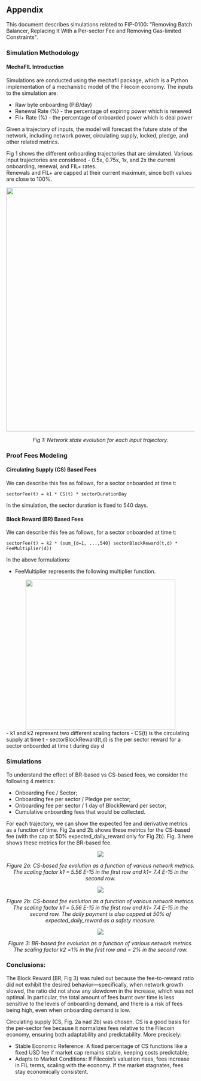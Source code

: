 ## Appendix 

This document describes simulations related to FIP-0100: "Removing Batch Balancer, Replacing It With a Per-sector Fee and Removing Gas-limited Constraints".

### Simulation Methodology

#### MechaFIL Introduction
Simulations are conducted using the mechafil package, which is a Python implementation of a mechanistic model of the Filecoin economy.  The inputs to the simulation are:
- Raw byte onboarding (PiB/day)
- Renewal Rate (%) - the percentage of expiring power which is renewed
- Fil+ Rate (%) - the percentage of onboarded power which is deal power

Given a trajectory of inputs, the model will forecast the future state of the network, including network power, circulating supply, locked, pledge, and other related metrics.

Fig 1 shows the different onboarding trajectories that are simulated. Various input trajectories are considered - 0.5x, 0.75x, 1x, and 2x the current onboarding, renewal, and FIL+ rates.  
Renewals and FIL+ are capped at their current maximum, since both values are close to 100%. 
<div align="center"">
  <img src="https://github.com/user-attachments/assets/e4ac2327-e1bf-4512-8f7c-cee45a45218b" width="650">
  <p><em>Fig 1: Network state evolution for each input trajectory. 
</em></p>
</div>

### Proof Fees Modeling

#### Circulating Supply (CS) Based Fees
We can describe this fee as follows, for a sector onboarded at time t:

`sectorFee(t) = k1 * CS(t) * sectorDurationDay`

In the simulation, the sector duration is fixed to 540 days.

#### Block Reward (BR) Based Fees
We can describe this fee as follows, for a sector onboarded at time t:

`sectorFee(t) = k2 * (sum_{d=1, ...,540} sectorBlockReward(t,d) * FeeMultiplier(d)) `

In the above formulations: 
- FeeMultiplier represents the following multiplier function. 
<div align="center">
    <img src="https://github.com/user-attachments/assets/3fa1e42d-152b-4654-a20b-caaf7e73840f" width="400">
</div>
- k1 and  k2  represent two different scaling factors
- CS(t) is the circulating supply at time t 
- sectorBlockReward(t,d) is the per sector reward for a sector onboarded at time t during day d

### Simulations

To understand the effect of BR-based vs CS-based fees, we consider the following 4 metrics:
- Onboarding Fee / Sector;
- Onboarding fee per sector / Pledge per sector;
- Onboarding fee per sector / 1 day of BlockReward per sector;
- Cumulative onboarding fees that would be collected.

For each trajectory, we can show the expected fee and derivative metrics as a function of time. 
Fig 2a and 2b shows these metrics for the CS-based fee (with the cap at 50% expected_daily_reward only for Fig 2b). Fig. 3 here shows these metrics for the BR-based fee. 

<div align="center">
    <img src="https://github.com/user-attachments/assets/d74760eb-e5d9-431a-9dc5-5f29c0edcbd6">
    <p><em>Figure 2a: CS-based fee evolution as a function of various network metrics. The scaling factor k1 = 5.56 E-15 in the first row and k1= 7.4 E-15 in the second row.
</em></p>
</div>

<div align="center">
    <img src="https://github.com/user-attachments/assets/d69e6789-0423-4c51-ad0e-1d6a852ae708">
    <p><em>Figure 2b: CS-based fee evolution as a function of various network metrics. The scaling factor k1 = 5.56 E-15 in the first row and k1= 7.4 E-15 in the second row. The daily payment is also capped at 50% of expected_daily_reward  as a safety measure.
</em></p>
</div>

<div align="center">
    <img src="https://github.com/user-attachments/assets/c8387173-dcef-4eb1-bdd1-d84ceeff44a0">
    <p><em>Figure 3:  BR-based fee evolution as a function of various network metrics. The scaling factor k2 =1% in the first row and = 2% in the second row.
</em></p>
</div>




### Conclusions:
The Block Reward (BR, Fig 3) was ruled out because the fee-to-reward ratio did not exhibit the desired behavior—specifically, when network growth slowed, the ratio did not show any slowdown in the increase, which was not optimal. In particular, the total amount of fees burnt over time is less sensitive to the levels of onboarding demand, and there is a risk of fees being high, even when onboarding demand is low. 

Circulating supply (CS, Fig. 2a nad 2b) was chosen. CS is a good basis for the per-sector fee because it normalizes fees relative to the Filecoin economy, ensuring both adaptability and predictability.  More precisely:
- Stable Economic Reference: A fixed percentage of CS functions like a fixed USD fee if market cap remains stable, keeping costs predictable;
- Adapts to Market Conditions: If Filecoin’s valuation rises, fees increase in FIL terms, scaling with the economy. If the market stagnates, fees stay economically consistent.
